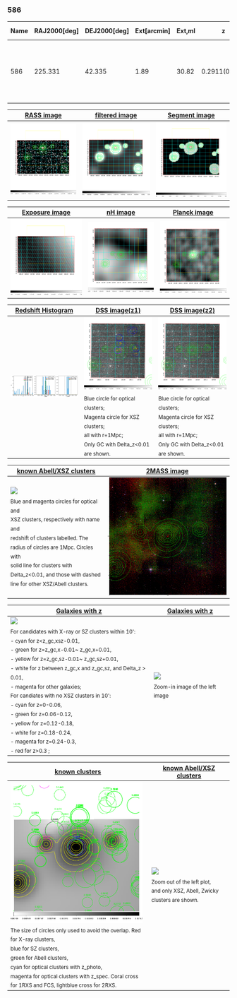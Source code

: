 <div STYLE="page-break-after: always;"></div>

### 586

|Name|RAJ2000[deg]|DEJ2000[deg] |Ext[arcmin]| Ext,ml | z | z_src| C|GC(XSZ,Delta_z<0.01)| GC(OPT,Delta_z<0.01)|GC| R_sig[arcmin] | R500[arcmin] | R500[Mpc]| CRsig[c/s] | CR500[c/s] |L500[1E44 erg/s]|F500[1E-12 erg/s/cm^2]| M500[1E14 Msun]|Tx[keV]|Cnt_sig|Beta|Rc[arcmin]|Comment|Alias|
|---|---|---|---|---|---|------|---|--------|---------|----------|---|---|---|---|---|---|---|---|---|---|---|---|---|---|
|586| 225.331| 42.335| 1.89| 30.82| 0.2911(0.005)| z1, z_xsz| B| MCXC, PSZ2, Tar| N, W| C, F20, MCXC, N, PSZ2, Tar, W, XCS| 12.700| 4.488| 1.175| 0.132(0.028)| 0.119(0.025)| 6.668(0.929)| 2.478(0.345)| 6.21(0.40)| 7.27(0.30)| 80.3| 0.707(-0.135+0.176)| 2.994(-1.137+1.181)| -| k190|

|[RASS image](../image/586/586_img.pdf)|[filtered image](../image/586/586_fil.pdf)|[Segment image](../image/586/586_seg.pdf)|
|-------------------|--------------------|-------------------|
| <img src="../image/586/586_img.png" width="300">  | <img src="../image/586/586_fil.png" width="300">   | <img src="../image/586/586_seg.png" width="300">  |

|[Exposure image](../image/586/586_mex.pdf)| [nH image](../image/586/586_nh.pdf)| [Planck image](../image/586/586_p.pdf)|
|-------------------|--------------------|-------------------|
|<img src="../image/586/586_mex.png" width="300">   | <img src="../image/586/586_nh.png" width="300">    | <img src="../image/586/586_p.png" width="300"> |

|[Redshift Histogram](../image/586/586_zg.pdf) | [DSS image(z1)](../image/586/586_dss_z1.pdf)      |  [DSS image(z2)](../image/586/586_dss_z2.pdf)    |
|-------------------|--------------------|-------------------|
|<img src="../image/586/586_zg.png" width="300"> |<img src="../image/586/586_dss_z1.png" width="300"> <sub><br>Blue circle for optical clusters; <br>Magenta circle for XSZ clusters; <br>all with r=1Mpc; <br>Only GC with Delta_z<0.01 are shown. </sub>| <img src="../image/586/586_dss_z2.png" width="300"><sub><br>Blue circle for optical clusters; <br>Magenta circle for XSZ clusters; <br>all with r=1Mpc; <br>Only GC with Delta_z<0.01 are shown. </sub> |

|[known Abell/XSZ clusters](../image/586/586_m.pdf) | [2MASS image](../image/586/586_2mass.pdf)      |
|-------------------|-------------------|
|<img src=../image/586/586_m.png width="300"> <br><sub>Blue and magenta circles for optical and <br>XSZ clusters, respectively with name and <br>redshift of clusters labelled. The <br>radius of circles are 1Mpc. Circles with <br>solid line for clusters with <br>Delta_z<0.01, and those with dashed <br>line for other XSZ/Abell clusters.        </sub>|<img src="../image/586/586_2mass.png" width="300">  |

|[Galaxies with z](../image/586/586_opt_ned.pdf) |[Galaxies with z](../image/586/586_opt_ned_zoom.pdf) |
|-------------------|-------------------|
| <img src=../image/586/586_opt_ned.png width="300"> <br><sub> For candidates with X-ray or SZ clusters within 10': <br> - cyan for z<z_gc,xsz-0.01, <br> - green for z=z_gc,x-0.01~ z_gc,x+0.01, <br> - yellow for z=z_gc,sz-0.01~ z_gc,sz+0.01, <br> - white for z between z_gc,x and z_gc,sz, and Delta_z > 0.01, <br> - magenta for other galaxies; <br>For candiates with no XSZ clusters in 10': <br> - cyan for z=0-0.06, <br> - green for z=0.06-0.12, <br> - yellow for z=0.12-0.18, <br> - white for z=0.18-0.24, <br> - magenta for z=0.24-0.3, <br> - red for z>0.3 ;  </sub>|<img src=../image/586/586_opt_ned_zoom.png width="300">  <br><sub> Zoom-in image of the left image</sub>|

|[known clusters](../image/586/586_gc.pdf) |[known Abell/XSZ clusters](../image/586/586_gc_large.pdf) |
|-------------------|-------------------|
| <img src=../image/586/586_gc.png width="300"> <br><sub> The size of circles only used to avoid the overlap. Red for X-ray clusters, <br> blue for SZ clusters, <br> green for Abell clusters, <br> cyan for optical clusters with z_photo, <br> magenta for optical clusters with z_spec. Coral cross for 1RXS and FCS, lightblue cross for 2RXS. </sub>|<img src=../image/586/586_gc_large.png width="300"> <br><sub> Zoom out of the left plot, <br> and only XSZ, Abell, Zwicky clusters are shown. </sub> |



